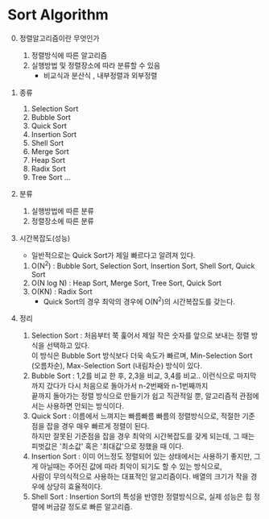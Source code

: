 # Sort Algorithm 

0. 정렬알고리즘이란 무엇인가


    1. 정렬방식에 따른 알고리즘
    2. 실행방법 및 정렬장소에 따라 분류할 수 있음
        - 비교식과 분산식 , 내부정렬과 외부정렬




1. 종류 


    1. Selection Sort
    2. Bubble Sort 
    3. Quick Sort
    4. Insertion Sort
    5. Shell Sort
    6. Merge Sort
    7. Heap Sort
    8. Radix Sort
    9. Tree Sort
        ...


2. 분류


    1. 실행방법에 따른 분류
    2. 정렬장소에 따른 분류
    

3. 시간복잡도(성능)
    - 일반적으로는 Quick Sort가 제일 빠르다고 알려져 있다. 
    

    1. O(N<sup>2</sup>) : Bubble Sort, Selection Sort, Insertion Sort, Shell Sort, Quick Sort
    2. O(N log N) : Heap Sort, Merge Sort, Tree Sort, Quick Sort
    3. O(KN) : Radix Sort
        * Quick Sort의 경우 최악의 경우에 O(N<sup>2</sup>)의 시간복잡도를 갖는다. 



4. 정리 
    1. Selection Sort : 처음부터 쭉 훑어서 제일 작은 숫자를 앞으로 보내는 정렬 방식을 선택하고 있다. <br/>
    이 방식은 Bubble Sort 방식보다 더욱 속도가 빠르며, Min-Selection Sort (오름차순), Max-Selection Sort (내림차순) 방식이 있다. 
    2. Bubble Sort : 1,2를 비교 한 후, 2,3을 비교, 3,4를 비교.. 이런식으로 마지막까지 갔다가 다시 처음으로 돌아가서 n-2번째와 n-1번째까지 <br/>
    끝까지 돌아가는 정렬 방식으로 만들기가 쉽고 직관적일 뿐, 알고리즘적 관점에서는 사용하면 안되는 방식이다. 
    3. Quick Sort :  이름에서 느껴지는 빠름빠름 빠름의 정렬방식으로, 적절한 기준점을 잡을 경우 매우 빠르게 정렬이 된다.<br/>
    하지만 잘못된 기준점을 잡을 경우 최악의 시간복잡도를 갖게 되는데, 그 때는 피벗값은 '최소값' 혹은 '최대값'으로 정했을 때 이다. 
    4. Insertion Sort : 이미 어느정도 정렬되어 있는 상태에서는 사용하기 좋지만, 그게 아닐때는 주어진 값에 따라 최악이 되기도 할 수 있는 방식으로, <br/>
    사람이 무의식적으로 사용하는 대표적인 알고리즘이다. 배열의 크기가 작을 경우에 상당히 효율적이다. 
    5. Shell Sort : Insertion Sort의 특성을 반영한 정렬방식으로, 실제 성능은 힙 정렬에 버금갈 정도로 빠른 알고리즘. 